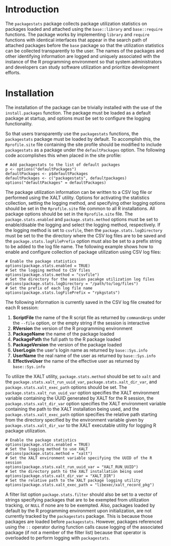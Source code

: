 # Introduction
The `packagestats` package collects package utilization statistics on packages
loaded and attached using the `base::library` and `base::require` functions.
The package works by implementing `library` and `require` functions with identical
interfaces that appear in the search path of attached packages before the
`base` package so that the utilization statistics can be collected
transparently to the user.  The names of the packages and other identifying
information are logged and uniquely associated with the instance of the
R programming environment so that system administrators and developers can
study software utilization and prioritize development efforts.

# Installation
The installation of the package can be trivially installed with the use of
the `install.packages` function.  The package must be loaded as a default
package at startup, and options must be set to configure the logging
functionality.

So that users transparently use the `packagestats` functions, the `packagestats`
package must be loaded by default.  To accomplish this, the `Rprofile.site`
file containing the site profile should be modified to include `packagestats`
as a package under the `defaultPackages` option.  The following code
accomplishes this when placed in the site profile:

```
# Add packagestats to the list of default packages
p <- options("defaultPackages")
defaultPackages <- p$defaultPackages
defaultPackages <- c("packagestats", defaultpackages)
options("defaultPackages" = defaultPackages)
```

The package utilization information can be written to a CSV log file or
performed using the XALT utility.  Options for activating the statistics
collection, setting the logging method, and specifying other logging options
should be set in the `Rprofile.site` file common to all R installations.  All
package options should be set in the `Rprofile.site` file.  The
`package.stats.enabled` and `package.stats.method` options must be set to
enable/disable the logging and select the logging method, respectively.  If the
logging method is set to `csvfile`, then the `package.stats.logDirectory` must
be set to the the directory where the CSV log files are to be saved and the
`package.stats.logFilePrefix` option must also be set to a prefix string to be
added to the log file name.  The following example shows how to enable and configure
collection of package utilization using CSV log files:

```
# Enable the package statistics
options(package.stats.enabled = TRUE)
# Set the logging method to CSV files
options(package.stats.method = "csvfile")
# Set the directory for the session pacakge utilization log files 
options(package.stats.logDirectory = "/path/to/log/files")
# Set the prefix of each log file name
options(package.stats.logFilePrefix = "rpkgstats") 
```

The following information is currently saved in the CSV log file created for
each R session:
1. __ScriptFile__ the name of the R script file as returned by
   `commandArgs` under the `--file` option, or the empty string if the session
   is interactive
1. __RVersion__ the version of the R programming environment
1. __PackageName__ the name of the package loaded
1. __PackagePath__ the full path to the R package loaded
1. __PackageVersion__ the version of the package loaded
1. __UserLogin__ the user's login name as returned by `base::Sys.info`
1. __UserName__ the real name of the user as returned by `base::Sys.info`
1. __EffectiveUser__ the name of the effective user as returned by
   `base::Sys.info`

To utilize the XALT utility, `package.stats.method` should be set to `xalt` and
the `package.stats.xalt_run_uuid_var`, `package.stats.xalt_dir_var`, and
`package.stats.xalt_exec_path` options should be set.  The
`package.stats.xalt_run_uuid_var` option specifies the XALT environment variable
containing the UUID generated by XALT for the R session, the
`package.stats.xalt_dir_var` option specifies the XALT environment variable
containing the path to the XALT installation being used, and the
`package.stats.xalt_exec_path` option specifies the relative path starting from
the directory specified by the environment variable given by
`package.stats.xalt_dir_var` to the XALT executable utility for logging R
package utilization.

```
# Enable the package statistics
options(package.stats.enabled = TRUE)
# Set the logging method to use XALT
options(package.stats.method = "xalt")
# Set the XALT environment variable specifying the UUID of the R session
options(package.stats.xalt_run_uuid_var = "XALT_RUN_UUID")
# Set the directory path to the XALT installation being used
options(package.stats.xalt_dir_var = "XALT_DIR")
# Set the relative path to the XALT package logging utility
options(package.stats.xalt_exec_path = "libexec/xalt_record_pkg")
```

A filter list option `package.stats.filter` should also be set to a vector of
strings specifying packages that are to be exempted from utilization tracking,
or `NULL` if none are to be exempted.  Also, packages loaded by default by the
R programming environment upon initialization, are not currently tracked by the 
`packagestats` package.  This is because those packages are loaded before
`packagestats`.  However, packages referenced using the `::` operator during
function calls cause logging of the associated package (if not a member of the
filter list) because that operator is overloaded to perform logging with
`packagestats`.


